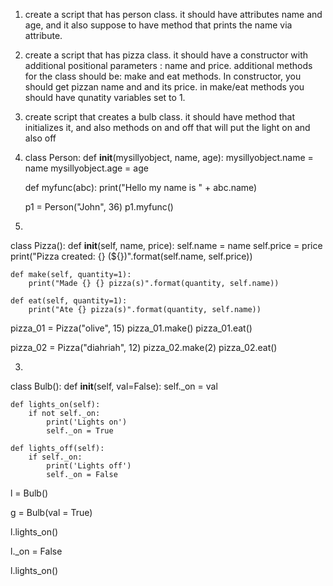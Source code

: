 1. create a script that has person class. it should have attributes name and age, 
and it also suppose to have method that prints the name via attribute.
2. create a script that has pizza class. it should have  a constructor with additional positional parameters : name and price. 
additional methods for the class should be: make and eat methods.
In constructor, you should get pizzan name and and its price. 
in  make/eat methods you should have  qunatity variables set to 1.
3. create script that creates a bulb class.  it should have method that initializes it,
and also methods on and off that will put the light on and also off


1.
	class Person:
	  def __init__(mysillyobject, name, age):
		mysillyobject.name = name
		mysillyobject.age = age

	  def myfunc(abc):
		print("Hello my name is " + abc.name)

	p1 = Person("John", 36)
	p1.myfunc()

2.
class Pizza():
    def __init__(self, name, price):
        self.name = name
        self.price = price
        print("Pizza created: {} (${})".format(self.name, self.price))

    def make(self, quantity=1):
        print("Made {} {} pizza(s)".format(quantity, self.name))

    def eat(self, quantity=1):
        print("Ate {} pizza(s)".format(quantity, self.name))

pizza_01 = Pizza("olive", 15)
pizza_01.make()
pizza_01.eat()

pizza_02 = Pizza("diahriah", 12)
pizza_02.make(2)
pizza_02.eat()






3. 


class Bulb():
	def __init__(self, val=False):
		self._on = val
	
	def lights_on(self):
		if not self._on:
			print('Lights on')
			self._on = True
			
	def lights_off(self):
		if self._on:
			print('Lights off')
			self._on = False
			


l = Bulb()

g = Bulb(val = True)


l.lights_on()

l._on = False

l.lights_on()
